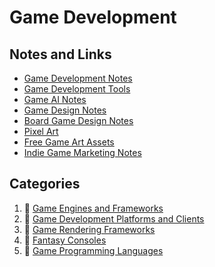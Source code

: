 # Game Development

## Notes and Links

- [Game Development Notes](development-docs/game-development/game-development-notes.md)
- [Game Development Tools](development-docs/game-development/game-development-tools.md)
- [Game AI Notes](development-docs/game-development/game-ai-notes.md)
- [Game Design Notes](development-docs/game-development/game-design.md)
- [Board Game Design Notes](development-docs/game-development/board-game-design.md)
- [Pixel Art](development-docs/game-development/pixel-art.md)
- [Free Game Art Assets](development-docs/game-development/game-art-assets.md)
- [Indie Game Marketing Notes](development-docs/game-development/indie-game-marketing-notes.md)

## Categories

1. :file_folder: [Game Engines and Frameworks](development-docs/game-development/game-engines-and-frameworks/)
2. :file_folder: [Game Development Platforms and Clients](development-docs/game-development/game-development-platforms/)
3. :file_folder: [Game Rendering Frameworks](development-docs/game-development/game-rendering-frameworks/)
4. :file_folder: [Fantasy Consoles](development-docs/game-development/fantasy-consoles/)
5. :file_folder: [Game Programming Languages](development-docs/game-development/programming-languages/)
